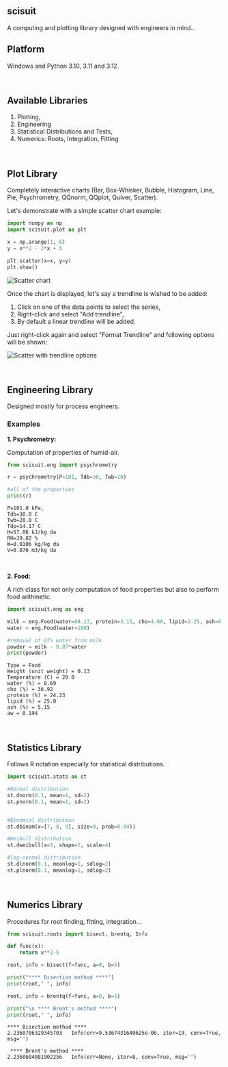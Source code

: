 ## scisuit

A computing and plotting library designed with engineers
in mind..

## Platform

Windows and Python 3.10, 3.11 and 3.12.


&nbsp;


## Available Libraries

1. Plotting,
2. Engineering
3. Statistical Distributions and Tests,
4. Numerics: Roots, Integration, Fitting


&nbsp;


## Plot Library

Completely interactive charts (Bar, Box-Whisker, Bubble, Histogram, Line, Pie, Psychrometry, 
QQnorm, QQplot, Quiver, Scatter).

Let's demonstrate with a simple scatter chart example:


```python
import numpy as np
import scisuit.plot as plt 

x = np.arange(1, 6)
y = x**2 - 2*x + 5

plt.scatter(x=x, y=y)
plt.show()
```

![Scatter chart](scatterplot.png)

Once the chart is displayed, let's say a trendline is wished to be added:

1. Click on one of the data points to select the series,
2. Right-click and select "Add trendline",
3. By default a linear trendline will be added. 

Just right-click again and select "Format Trendline" and following options will be shown:

![Scatter with trendline options](scatterplot_trendlineopt.png)




&nbsp;
&nbsp;


## Engineering Library

Designed mostly for process engineers.

### Examples

**1. Psychrometry:**

Computation of properties of humid-air.

```python
from scisuit.eng import psychrometry

r = psychrometry(P=101, Tdb=30, Twb=20)

#all of the properties
print(r)
```
```
P=101.0 kPa,
Tdb=30.0 C
Twb=20.0 C
Tdp=14.17 C
H=57.06 kJ/kg da
RH=39.82 %
W=0.0106 kg/kg da
V=0.876 m3/kg da
```


&nbsp;

**2. Food:**

A rich class for not only computation of food properties but also
to perform food arithmetic.

```python
import scisuit.eng as eng

milk = eng.Food(water=88.13, protein=3.15, cho=4.80, lipid=3.25, ash=0.67)
water = eng.Food(water=100)

#removal of 87% water from milk
powder = milk - 0.87*water 
print(powder)
```

```
Type = Food
Weight (unit weight) = 0.13
Temperature (C) = 20.0
water (%) = 8.69
cho (%) = 36.92
protein (%) = 24.23
lipid (%) = 25.0
ash (%) = 5.15
aw = 0.194
```


&nbsp;
&nbsp;


## Statistics Library

Follows R notation especially for statistical distributions.

```python
import scisuit.stats as st

#Normal distribution
st.dnorm(0.1, mean=1, sd=2)
st.pnorm(0.1, mean=1, sd=2)


#Binomial distribution
st.dbinom(x=[7, 8, 9], size=9, prob=0.94))

#Weibull distribution
st.dweibull(x=3, shape=2, scale=4)

#log-normal distribution
st.dlnorm(0.1, meanlog=1, sdlog=2)
st.plnorm(0.1, meanlog=1, sdlog=2)
```


&nbsp;
&nbsp;


## Numerics Library

Procedures for root finding, fitting, integration...

```python
from scisuit.roots import bisect, brentq, Info

def func(x):
    return x**2-5

root, info = bisect(f=func, a=0, b=5)

print("**** Bisection method ****")
print(root," ", info)

root, info = brentq(f=func, a=0, b=5)

print("\n **** Brent's method ****")
print(root," ", info)
```

```
**** Bisection method ****
2.2360706329345703   Info(err=9.5367431640625e-06, iter=19, conv=True, msg='')

 **** Brent's method ****
2.2360684081902256   Info(err=None, iter=8, conv=True, msg='')
```